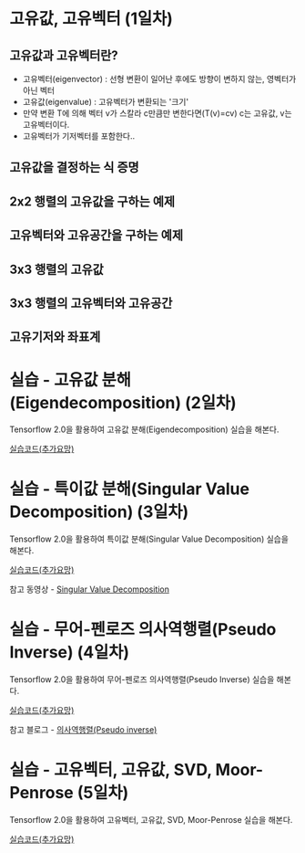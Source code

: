 #  고유값, 고유벡터 (1일차)

## 고유값과 고유벡터란?

+ 고유벡터(eigenvector) : 선형 변환이 일어난 후에도 방향이 변하지 않는, 영벡터가 아닌 벡터
+ 고유값(eigenvalue) : 고유벡터가 변환되는 '크기'
 + 만약 변환 T에 의해 벡터 v가 스칼라 c만큼만 변한다면(T(v)=cv) c는 고유값, v는 고유벡터이다.
 + 고유벡터가 기저벡터를 포함한다..

## 고유값을 결정하는 식 증명



## 2x2 행렬의 고유값을 구하는 예제


## 고유벡터와 고유공간을 구하는 예제


## 3x3 행렬의 고유값


## 3x3 행렬의 고유벡터와 고유공간


## 고유기저와 좌표계


# 실습 - 고유값 분해(Eigendecomposition) (2일차)

Tensorflow 2.0을 활용하여 고유값 분해(Eigendecomposition) 실습을 해본다.

[실습코드(추가요망)]()

# 실습 - 특이값 분해(Singular Value Decomposition) (3일차)

Tensorflow 2.0을 활용하여 특이값 분해(Singular Value Decomposition) 실습을 해본다.

[실습코드(추가요망)]()

참고 동영상 - [Singular Value Decomposition](https://www.youtube.com/watch?v=cq5qlYtnLoY)


# 실습 - 무어-펜로즈 의사역행렬(Pseudo Inverse) (4일차)

Tensorflow 2.0을 활용하여 무어-펜로즈 의사역행렬(Pseudo Inverse) 실습을 해본다.

[실습코드(추가요망)]()

참고 블로그 - [의사역행렬(Pseudo inverse)](https://bskyvision.com/256)

# 실습 - 고유벡터, 고유값, SVD, Moor-Penrose (5일차)
 
Tensorflow 2.0을 활용하여 고유벡터, 고유값, SVD, Moor-Penrose 실습을 해본다.

[실습코드(추가요망)]()
